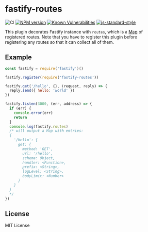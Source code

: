 # fastify-routes

![CI](https://github.com/fastify/fastify-routes/workflows/CI/badge.svg)
[![NPM version](https://img.shields.io/npm/v/fastify-routes.svg?style=flat)](https://www.npmjs.com/package/fastify-routes)
[![Known Vulnerabilities](https://snyk.io/test/github/fastify/fastify-routes/badge.svg)](https://snyk.io/test/github/fastify/fastify-routes)
[![js-standard-style](https://img.shields.io/badge/code%20style-standard-brightgreen.svg?style=flat)](https://standardjs.com/)

This plugin decorates Fastify instance with `routes`, which is a [Map](https://developer.mozilla.org/en-US/docs/Web/JavaScript/Reference/Global_Objects/Map) of registered routes. Note that you have to register this plugin
before registering any routes so that it can collect all of them.

## Example

```js
const fastify = require('fastify')()

fastify.register(require('fastify-routes'))

fastify.get('/hello', {}, (request, reply) => {
  reply.send({ hello: 'world' })
})

fastify.listen(3000, (err, address) => {
  if (err) {
    console.error(err)
    return
  }
  console.log(fastify.routes)
  /* will output a Map with entries:
  {
    '/hello': {
      get: {
        method: 'GET',
        url: '/hello',
        schema: Object,
        handler: <Function>,
        prefix: <String>,
        logLevel: <String>,
        bodyLimit: <Number>
      }
    }
  }
  */
})

```

## License

MIT License
